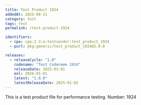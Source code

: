 ```yaml
---
title: Test Product 1924
addedAt: 2025-08-21
category: test
tags: test
permalink: /test-product-1924

identifiers:
  - cpe: cpe:2.3:a:testvendor:test_product_1924
  - purl: pkg:generic/test_product_1924@1.0.0

releases:
  - releaseCycle: "1.0"
    codename: "Test Codename 1924"
    releaseDate: 2025-01-01
    eol: 2026-01-01
    latest: "1.0.0"
    latestReleaseDate: 2025-01-01
---
```


This is a test product file for performance testing. Number: 1924
